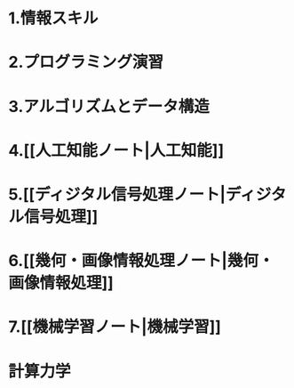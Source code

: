 # 1.情報スキル

# 2.プログラミング演習

# 3.アルゴリズムとデータ構造

# 4.[[人工知能ノート|人工知能]]

# 5.[[ディジタル信号処理ノート|ディジタル信号処理]]

# 6.[[幾何・画像情報処理ノート|幾何・画像情報処理]]

# 7.[[機械学習ノート|機械学習]]

# 計算力学